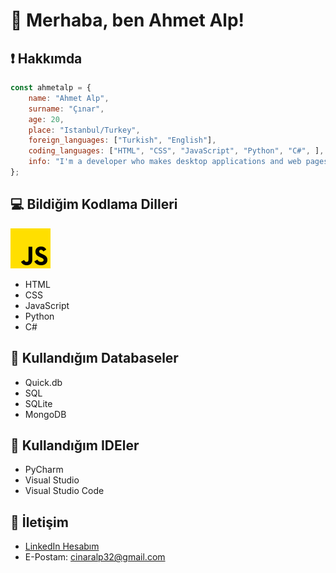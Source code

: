 # 👋 Merhaba, ben Ahmet Alp!

## ❗ Hakkımda
```js
const ahmetalp = {
    name: "Ahmet Alp",
    surname: "Çınar",
    age: 20,
    place: "Istanbul/Turkey",
    foreign_languages: ["Turkish", "English"],
    coding_languages: ["HTML", "CSS", "JavaScript", "Python", "C#", ],
    info: "I'm a developer who makes desktop applications and web pages.",
};
```

## 💻 Bildiğim Kodlama Dilleri
![JavaScript Image](https://github.com/ahmetalpcinar/ahmetalpcinar/blob/main/js.png)
- HTML
- CSS
- JavaScript
- Python
- C#

## 📁 Kullandığım Databaseler
- Quick.db
- SQL
- SQLite
- MongoDB

## 🔌 Kullandığım IDEler
- PyCharm
- Visual Studio
- Visual Studio Code

## 📧 İletişim
- [LinkedIn Hesabım](https://www.linkedin.com/in/ahmetalpcinar)
- E-Postam: cinaralp32@gmail.com
